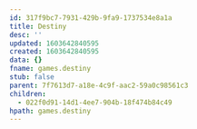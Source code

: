 ```yaml
---
id: 317f9bc7-7931-429b-9fa9-1737534e8a1a
title: Destiny
desc: ''
updated: 1603642840595
created: 1603642840595
data: {}
fname: games.destiny
stub: false
parent: 7f7613d7-a18e-4c9f-aac2-59a0c98561c3
children:
  - 022f0d91-14d1-4ee7-904b-18f474b84c49
hpath: games.destiny
---
```


